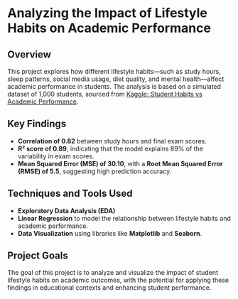 # **Analyzing the Impact of Lifestyle Habits on Academic Performance**

## **Overview**
This project explores how different lifestyle habits—such as study hours, sleep patterns, social media usage, diet quality, and mental health—affect academic performance in students. The analysis is based on a simulated dataset of 1,000 students, sourced from [Kaggle: Student Habits vs Academic Performance](https://www.kaggle.com/datasets/jayaantanaath/student-habits-vs-academic-performance).

## **Key Findings**
- **Correlation of 0.82** between study hours and final exam scores.
- **R² score of 0.89**, indicating that the model explains 89% of the variability in exam scores.
- **Mean Squared Error (MSE) of 30.10**, with a **Root Mean Squared Error (RMSE) of 5.5**, suggesting high prediction accuracy.

## **Techniques and Tools Used**
- **Exploratory Data Analysis (EDA)**
- **Linear Regression** to model the relationship between lifestyle habits and academic performance.
- **Data Visualization** using libraries like **Matplotlib** and **Seaborn**.

## **Project Goals**
The goal of this project is to analyze and visualize the impact of student lifestyle habits on academic outcomes, with the potential for applying these findings in educational contexts and enhancing student performance.
